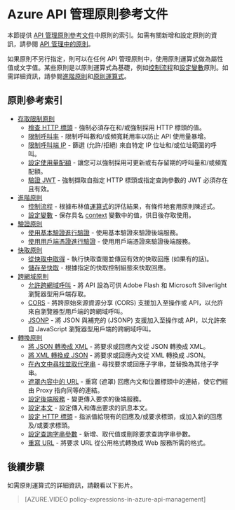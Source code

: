 <properties 
	pageTitle="Azure API 管理原則參考文件" 
	description="了解可用來設定 API 管理的原則。" 
	services="api-management" 
	documentationCenter="" 
	authors="steved0x" 
	manager="dwrede" 
	editor=""/>

<tags 
	ms.service="api-management" 
	ms.workload="mobile" 
	ms.tgt_pltfrm="na" 
	ms.devlang="na" 
	ms.topic="article" 
	ms.date="09/15/2015" 
	ms.author="sdanie"/>

# Azure API 管理原則參考文件

本節提供 [API 管理原則參考文件][]中原則的索引。如需有關新增和設定原則的資訊，請參閱 [API 管理中的原則][]。

如果原則不另行指定，則可以在任何 API 管理原則中，使用原則運算式做為屬性值或文字值。某些原則是以原則運算式為基礎，例如[控制流程][]和[設定變數][]原則。如需詳細資訊，請參閱[進階原則][]和[原則運算式][]。

## 原則參考索引

-	[存取限制原則][]
	-	[檢查 HTTP 標頭][] - 強制必須存在和/或強制採用 HTTP 標頭的值。
	-	[限制呼叫率][] - 限制呼叫數和/或頻寬耗用率以防止 API 使用量暴增。
	-	[限制呼叫端 IP][] - 篩選 (允許/拒絕) 來自特定 IP 位址和/或位址範圍的呼叫。
	-	[設定使用量配額][] - 讓您可以強制採用可更新或有存留期的呼叫量和/或頻寬配額。
	-	[驗證 JWT][] - 強制擷取自指定 HTTP 標頭或指定查詢參數的 JWT 必須存在且有效。
-	[進階原則][]
	-	[控制流程][] - 根據布林值[運算式][]的評估結果，有條件地套用原則陳述式。
	-	[設定變數][] - 保存具名 [context][] 變數中的值，供日後存取使用。
-	[驗證原則][]
	-	[使用基本驗證進行驗證][] - 使用基本驗證來驗證後端服務。
	-	[使用用戶端憑證進行驗證][] - 使用用戶端憑證來驗證後端服務。
-	[快取原則][] 
	-	[從快取中取得][] - 執行快取查閱並傳回有效的快取回應 (如果有的話)。
	-	[儲存至快取][] - 根據指定的快取控制組態來快取回應。
-	[跨網域原則][] 
	-	[允許跨網域呼叫][] - 將 API 設為可供 Adobe Flash 和 Microsoft Silverlight 瀏覽器型用戶端存取。
	-	[CORS][] - 將跨原始來源資源分享 (CORS) 支援加入至操作或 API，以允許來自瀏覽器型用戶端的跨網域呼叫。
	-	[JSONP][] - 將 JSON 與補充的 (JSONP) 支援加入至操作或 API，以允許來自 JavaScript 瀏覽器型用戶端的跨網域呼叫。
-	[轉換原則][] 
	-	[將 JSON 轉換成 XML][] - 將要求或回應內文從 JSON 轉換成 XML。
	-	[將 XML 轉換成 JSON][] - 將要求或回應內文從 XML 轉換成 JSON。
	-	[在內文中尋找並取代字串][] - 尋找要求或回應子字串，並替換為其他子字串。
	-	[遮罩內容中的 URL][] - 重寫 (遮罩) 回應內文和位置標頭中的連結，使它們經由 Proxy 指向同等的連結。
	-	[設定後端服務][] - 變更傳入要求的後端服務。
	-	[設定本文][] - 設定傳入和傳出要求的訊息本文。
	-	[設定 HTTP 標頭][] - 指派值給現有的回應及/或要求標頭，或加入新的回應及/或要求標頭。
	-	[設定查詢字串參數][] - 新增、取代值或刪除要求查詢字串參數。
	-	[重寫 URL][] - 將要求 URL 從公用格式轉換成 Web 服務所需的格式。

## 後續步驟

如需原則運算式的詳細資訊，請觀看以下影片。

> [AZURE.VIDEO policy-expressions-in-azure-api-management]

[存取限制原則]: https://msdn.microsoft.com/library/azure/dn894078.aspx
[檢查 HTTP 標頭]: https://msdn.microsoft.com/library/azure/034febe3-465f-4840-9fc6-c448ef520b0f#CheckHTTPHeader
[限制呼叫率]: https://msdn.microsoft.com/library/azure/034febe3-465f-4840-9fc6-c448ef520b0f#LimitCallRate
[限制呼叫端 IP]: https://msdn.microsoft.com/library/azure/034febe3-465f-4840-9fc6-c448ef520b0f#RestrictCallerIPs
[設定使用量配額]: https://msdn.microsoft.com/library/azure/034febe3-465f-4840-9fc6-c448ef520b0f#SetUsageQuota
[驗證 JWT]: https://msdn.microsoft.com/library/azure/034febe3-465f-4840-9fc6-c448ef520b0f#ValidateJWT

[進階原則]: https://msdn.microsoft.com/library/azure/dn894085.aspx
[控制流程]: https://msdn.microsoft.com/library/azure/dn894085.aspx#choose
[設定變數]: https://msdn.microsoft.com/library/azure/dn894085.aspx#set_variable
[運算式]: https://msdn.microsoft.com/library/azure/dn910913.aspx
[context]: https://msdn.microsoft.com/library/azure/ea160028-fc04-4782-aa26-4b8329df3448#ContextVariables

[驗證原則]: https://msdn.microsoft.com/library/azure/dn894079.aspx
[使用基本驗證進行驗證]: https://msdn.microsoft.com/library/azure/061702a7-3a78-472b-a54a-f3b1e332490d#Basic
[使用用戶端憑證進行驗證]: https://msdn.microsoft.com/library/azure/061702a7-3a78-472b-a54a-f3b1e332490d#ClientCertificate
[快取原則]: https://msdn.microsoft.com/library/azure/dn894086.aspx
[從快取中取得]: https://msdn.microsoft.com/library/azure/8147199c-24d8-439f-b2a9-da28a70a890c#GetFromCache
[儲存至快取]: https://msdn.microsoft.com/library/azure/8147199c-24d8-439f-b2a9-da28a70a890c#StoreToCache

[跨網域原則]: https://msdn.microsoft.com/library/azure/dn894084.aspx
[允許跨網域呼叫]: https://msdn.microsoft.com/library/azure/7689d277-8abe-472a-a78c-e6d4bd43455d#AllowCrossDomainCalls
[CORS]: https://msdn.microsoft.com/library/azure/7689d277-8abe-472a-a78c-e6d4bd43455d#CORS
[JSONP]: https://msdn.microsoft.com/library/azure/7689d277-8abe-472a-a78c-e6d4bd43455d#JSONP

[轉換原則]: https://msdn.microsoft.com/library/azure/dn894083.aspx
[將 JSON 轉換成 XML]: https://msdn.microsoft.com/library/azure/7406a8ce-5f9c-4fae-9b0f-e574befb2ee9#ConvertJSONtoXML
[將 XML 轉換成 JSON]: https://msdn.microsoft.com/library/azure/7406a8ce-5f9c-4fae-9b0f-e574befb2ee9#ConvertXMLtoJSON
[在內文中尋找並取代字串]: https://msdn.microsoft.com/library/azure/7406a8ce-5f9c-4fae-9b0f-e574befb2ee9#Findandreplacestringinbody
[遮罩內容中的 URL]: https://msdn.microsoft.com/library/azure/7406a8ce-5f9c-4fae-9b0f-e574befb2ee9#MaskURLSContent
[設定後端服務]: https://msdn.microsoft.com/library/azure/7406a8ce-5f9c-4fae-9b0f-e574befb2ee9#SetBackendService
[設定本文]: https://msdn.microsoft.com/library/azure/dn894083.aspx#SetBody
[設定 HTTP 標頭]: https://msdn.microsoft.com/library/azure/7406a8ce-5f9c-4fae-9b0f-e574befb2ee9#SetHTTPheader
[設定查詢字串參數]: https://msdn.microsoft.com/library/azure/7406a8ce-5f9c-4fae-9b0f-e574befb2ee9#SetQueryStringParameter
[重寫 URL]: https://msdn.microsoft.com/library/azure/7406a8ce-5f9c-4fae-9b0f-e574befb2ee9#RewriteURL



[API 管理中的原則]: api-management-howto-policies.md
[API 管理原則參考文件]: https://msdn.microsoft.com/library/azure/dn894081.aspx

[原則運算式]: https://msdn.microsoft.com/library/azure/dn910913.aspx

 

<!---HONumber=Sept15_HO3-->